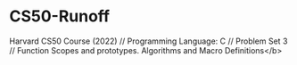 # CS50-Runoff
Harvard CS50 Course (2022) // Programming Language: C // Problem Set 3  // Function Scopes and prototypes. Algorithms and Macro Definitions&lt;/b>
